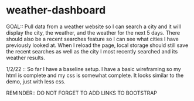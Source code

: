 # weather-dashboard

GOAL:: Pull data from a weather website so I can search a city and it will display the city, the weather, and the weather for the next 5 days. There should also be a recent searches feature so I can see what cities I have previously looked at. When I reload the page, local storage should still save the recent searches as well as the city I most recently searched and its weather results.

1/2/22 :: So far I have a baseline setup. I have a basic wireframing so my html is complete and my css is somewhat complete. It looks similar to the demo, just with less css. 

REMINDER:: DO NOT FORGET TO ADD LINKS TO BOOTSTRAP 